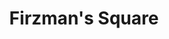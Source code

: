 ---
pid: ws109
title: Firzman's Square
location_transcription: Find a square Center City -by Columbus
coordinates: "[-75.152621223001, 39.946861246769]"
zipcode: '19107'
gen_neighborhood: Center City
neighborhood: Washington Square West,Avenue of The Arts,Midtown Village,Chinatown
outside_phl: 
age: '66'
age_range: 60-69
instagram: 
image_file_name: ws_109.jpg
proposal_transcription: Seass square- monument in center - surrounded by all the names
  of our finest fallen...
topic: History
topic_summary: '0'
type: Sculpture Statue
keywords_other: 
credit: Erik
image_labels: A column with names on it and a statue on top of the column
twitter: 
facebook: 
permalink: "/monuments/ws109/"
layout: item-page
---